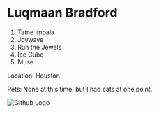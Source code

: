 # **Luqmaan Bradford**

1. Tame Impala
1. Joywave
1. Run the Jewels
1. Ice Cube
1. Muse

Location: Houston

Pets: None at this time, but I had cats at one point.

![Github Logo](/desktop/CLI-101/github-logo.jpg)